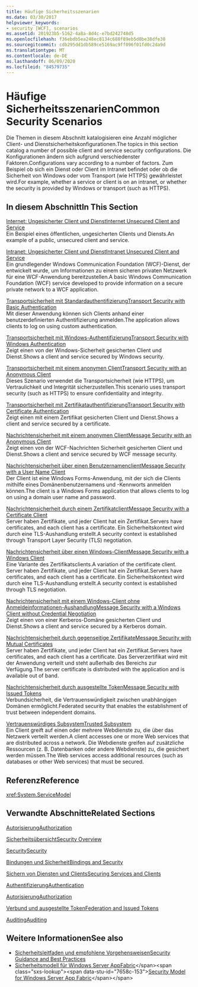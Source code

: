 ```yaml
---
title: Häufige Sicherheitsszenarien
ms.date: 03/30/2017
helpviewer_keywords:
- security [WCF], scenarios
ms.assetid: 201923b5-5162-4a8a-8d4c-e7bd242748d5
ms.openlocfilehash: f36ebdb5ea248ec8134c688f89eb5d0be38dfe38
ms.sourcegitcommit: cdb295dd1db589ce5169ac9ff096f01fd0c2da9d
ms.translationtype: MT
ms.contentlocale: de-DE
ms.lasthandoff: 06/09/2020
ms.locfileid: "84579735"
---
```

# <a name="common-security-scenarios"></a><span data-ttu-id="7658c-102">Häufige Sicherheitsszenarien</span><span class="sxs-lookup"><span data-stu-id="7658c-102">Common Security Scenarios</span></span>
<span data-ttu-id="7658c-103">Die Themen in diesem Abschnitt katalogisieren eine Anzahl möglicher Client- und Dienstsicherheitskonfigurationen.</span><span class="sxs-lookup"><span data-stu-id="7658c-103">The topics in this section catalog a number of possible client and service security configurations.</span></span> <span data-ttu-id="7658c-104">Die Konfigurationen ändern sich aufgrund verschiedenster Faktoren.</span><span class="sxs-lookup"><span data-stu-id="7658c-104">Configurations vary according to a number of factors.</span></span> <span data-ttu-id="7658c-105">Zum Beispiel ob sich ein Dienst oder Client im Intranet befindet oder ob die Sicherheit von Windows oder vom Transport (wie HTTPS) gewährleistet wird.</span><span class="sxs-lookup"><span data-stu-id="7658c-105">For example, whether a service or client is on an intranet, or whether the security is provided by Windows or transport (such as HTTPS).</span></span>  
  
## <a name="in-this-section"></a><span data-ttu-id="7658c-106">In diesem Abschnitt</span><span class="sxs-lookup"><span data-stu-id="7658c-106">In This Section</span></span>  
 [<span data-ttu-id="7658c-107">Internet: Ungesicherter Client und Dienst</span><span class="sxs-lookup"><span data-stu-id="7658c-107">Internet Unsecured Client and Service</span></span>](internet-unsecured-client-and-service.md)  
 <span data-ttu-id="7658c-108">Ein Beispiel eines öffentlichen, ungesicherten Clients und Diensts.</span><span class="sxs-lookup"><span data-stu-id="7658c-108">An example of a public, unsecured client and service.</span></span>  
  
 [<span data-ttu-id="7658c-109">Intranet: Ungesicherter Client und Dienst</span><span class="sxs-lookup"><span data-stu-id="7658c-109">Intranet Unsecured Client and Service</span></span>](intranet-unsecured-client-and-service.md)  
 <span data-ttu-id="7658c-110">Ein grundlegender Windows Communication Foundation (WCF)-Dienst, der entwickelt wurde, um Informationen zu einem sicheren privaten Netzwerk für eine WCF-Anwendung bereitzustellen.</span><span class="sxs-lookup"><span data-stu-id="7658c-110">A basic Windows Communication Foundation (WCF) service developed to provide information on a secure private network to a WCF application.</span></span>  
  
 [<span data-ttu-id="7658c-111">Transportsicherheit mit Standardauthentifizierung</span><span class="sxs-lookup"><span data-stu-id="7658c-111">Transport Security with Basic Authentication</span></span>](transport-security-with-basic-authentication.md)  
 <span data-ttu-id="7658c-112">Mit dieser Anwendung können sich Clients anhand einer benutzerdefinierten Authentifizierung anmelden.</span><span class="sxs-lookup"><span data-stu-id="7658c-112">The application allows clients to log on using custom authentication.</span></span>  
  
 [<span data-ttu-id="7658c-113">Transportsicherheit mit Windows-Authentifizierung</span><span class="sxs-lookup"><span data-stu-id="7658c-113">Transport Security with Windows Authentication</span></span>](transport-security-with-windows-authentication.md)  
 <span data-ttu-id="7658c-114">Zeigt einen von der Windows-Sicherheit gesicherten Client und Dienst.</span><span class="sxs-lookup"><span data-stu-id="7658c-114">Shows a client and service secured by Windows security.</span></span>  
  
 [<span data-ttu-id="7658c-115">Transportsicherheit mit einem anonymen Client</span><span class="sxs-lookup"><span data-stu-id="7658c-115">Transport Security with an Anonymous Client</span></span>](transport-security-with-an-anonymous-client.md)  
 <span data-ttu-id="7658c-116">Dieses Szenario verwendet die Transportsicherheit (wie HTTPS), um Vertraulichkeit und Integrität sicherzustellen.</span><span class="sxs-lookup"><span data-stu-id="7658c-116">This scenario uses transport security (such as HTTPS) to ensure confidentiality and integrity.</span></span>  
  
 [<span data-ttu-id="7658c-117">Transportsicherheit mit Zertifikatauthentifizierung</span><span class="sxs-lookup"><span data-stu-id="7658c-117">Transport Security with Certificate Authentication</span></span>](transport-security-with-certificate-authentication.md)  
 <span data-ttu-id="7658c-118">Zeigt einen mit einem Zertifikat gesicherten Client und Dienst.</span><span class="sxs-lookup"><span data-stu-id="7658c-118">Shows a client and service secured by a certificate.</span></span>  
  
 [<span data-ttu-id="7658c-119">Nachrichtensicherheit mit einem anonymen Client</span><span class="sxs-lookup"><span data-stu-id="7658c-119">Message Security with an Anonymous Client</span></span>](message-security-with-an-anonymous-client.md)  
 <span data-ttu-id="7658c-120">Zeigt einen von der WCF-Nachrichten Sicherheit gesicherten Client und Dienst.</span><span class="sxs-lookup"><span data-stu-id="7658c-120">Shows a client and service secured by WCF message security.</span></span>  
  
 [<span data-ttu-id="7658c-121">Nachrichtensicherheit über einen Benutzernamenclient</span><span class="sxs-lookup"><span data-stu-id="7658c-121">Message Security with a User Name Client</span></span>](message-security-with-a-user-name-client.md)  
 <span data-ttu-id="7658c-122">Der Client ist eine Windows Forms-Anwendung, mit der sich die Clients mithilfe eines Domänenbenutzernamens und -Kennworts anmelden können.</span><span class="sxs-lookup"><span data-stu-id="7658c-122">The client is a Windows Forms application that allows clients to log on using a domain user name and password.</span></span>  
  
 [<span data-ttu-id="7658c-123">Nachrichtensicherheit durch einem Zertifikatclient</span><span class="sxs-lookup"><span data-stu-id="7658c-123">Message Security with a Certificate Client</span></span>](message-security-with-a-certificate-client.md)  
 <span data-ttu-id="7658c-124">Server haben Zertifikate, und jeder Client hat ein Zertifikat.</span><span class="sxs-lookup"><span data-stu-id="7658c-124">Servers have certificates, and each client has a certificate.</span></span> <span data-ttu-id="7658c-125">Ein Sicherheitskontext wird durch eine TLS-Aushandlung erstellt.</span><span class="sxs-lookup"><span data-stu-id="7658c-125">A security context is established through Transport Layer Security (TLS) negotiation.</span></span>  
  
 [<span data-ttu-id="7658c-126">Nachrichtensicherheit über einen Windows-Client</span><span class="sxs-lookup"><span data-stu-id="7658c-126">Message Security with a Windows Client</span></span>](message-security-with-a-windows-client.md)  
 <span data-ttu-id="7658c-127">Eine Variante des Zertifikatsclients.</span><span class="sxs-lookup"><span data-stu-id="7658c-127">A variation of the certificate client.</span></span> <span data-ttu-id="7658c-128">Server haben Zertifikate, und jeder Client hat ein Zertifikat.</span><span class="sxs-lookup"><span data-stu-id="7658c-128">Servers have certificates, and each client has a certificate.</span></span> <span data-ttu-id="7658c-129">Ein Sicherheitskontext wird durch eine TLS-Aushandlung erstellt.</span><span class="sxs-lookup"><span data-stu-id="7658c-129">A security context is established through TLS negotiation.</span></span>  
  
 [<span data-ttu-id="7658c-130">Nachrichtensicherheit mit einem Windows-Client ohne Anmeldeinformationen-Aushandlung</span><span class="sxs-lookup"><span data-stu-id="7658c-130">Message Security with a Windows Client without Credential Negotiation</span></span>](message-security-with-a-windows-client-without-credential-negotiation.md)  
 <span data-ttu-id="7658c-131">Zeigt einen von einer Kerberos-Domäne gesicherten Client und Dienst.</span><span class="sxs-lookup"><span data-stu-id="7658c-131">Shows a client and service secured by a Kerberos domain.</span></span>  
  
 [<span data-ttu-id="7658c-132">Nachrichtensicherheit durch gegenseitige Zertifikate</span><span class="sxs-lookup"><span data-stu-id="7658c-132">Message Security with Mutual Certificates</span></span>](message-security-with-mutual-certificates.md)  
 <span data-ttu-id="7658c-133">Server haben Zertifikate, und jeder Client hat ein Zertifikat.</span><span class="sxs-lookup"><span data-stu-id="7658c-133">Servers have certificates, and each client has a certificate.</span></span> <span data-ttu-id="7658c-134">Das Serverzertifikat wird mit der Anwendung verteilt und steht außerhalb des Bereichs zur Verfügung.</span><span class="sxs-lookup"><span data-stu-id="7658c-134">The server certificate is distributed with the application and is available out of band.</span></span>  
  
 [<span data-ttu-id="7658c-135">Nachrichtensicherheit durch ausgestellte Token</span><span class="sxs-lookup"><span data-stu-id="7658c-135">Message Security with Issued Tokens</span></span>](message-security-with-issued-tokens.md)  
 <span data-ttu-id="7658c-136">Verbundsicherheit, die Vertrauenswürdigkeit zwischen unabhängigen Domänen ermöglicht.</span><span class="sxs-lookup"><span data-stu-id="7658c-136">Federated security that enables the establishment of trust between independent domains.</span></span>  
  
 [<span data-ttu-id="7658c-137">Vertrauenswürdiges Subsystem</span><span class="sxs-lookup"><span data-stu-id="7658c-137">Trusted Subsystem</span></span>](trusted-subsystem.md)  
 <span data-ttu-id="7658c-138">Ein Client greift auf einen oder mehrere Webdienste zu, die über das Netzwerk verteilt werden.</span><span class="sxs-lookup"><span data-stu-id="7658c-138">A client accesses one or more Web services that are distributed across a network.</span></span> <span data-ttu-id="7658c-139">Die Webdienste greifen auf zusätzliche Ressourcen (z. B. Datenbanken oder andere Webdienste) zu, die gesichert werden müssen.</span><span class="sxs-lookup"><span data-stu-id="7658c-139">The Web services access additional resources (such as databases or other Web services) that must be secured.</span></span>  
  
## <a name="reference"></a><span data-ttu-id="7658c-140">Referenz</span><span class="sxs-lookup"><span data-stu-id="7658c-140">Reference</span></span>  
 <xref:System.ServiceModel>  
  
## <a name="related-sections"></a><span data-ttu-id="7658c-141">Verwandte Abschnitte</span><span class="sxs-lookup"><span data-stu-id="7658c-141">Related Sections</span></span>  
 [<span data-ttu-id="7658c-142">Autorisierung</span><span class="sxs-lookup"><span data-stu-id="7658c-142">Authorization</span></span>](authorization-in-wcf.md)  
  
 [<span data-ttu-id="7658c-143">Sicherheitsübersicht</span><span class="sxs-lookup"><span data-stu-id="7658c-143">Security Overview</span></span>](security-overview.md)  
  
 [<span data-ttu-id="7658c-144">Security</span><span class="sxs-lookup"><span data-stu-id="7658c-144">Security</span></span>](security.md)  
  
 [<span data-ttu-id="7658c-145">Bindungen und Sicherheit</span><span class="sxs-lookup"><span data-stu-id="7658c-145">Bindings and Security</span></span>](bindings-and-security.md)  
  
 [<span data-ttu-id="7658c-146">Sichern von Diensten und Clients</span><span class="sxs-lookup"><span data-stu-id="7658c-146">Securing Services and Clients</span></span>](securing-services-and-clients.md)  
  
 [<span data-ttu-id="7658c-147">Authentifizierung</span><span class="sxs-lookup"><span data-stu-id="7658c-147">Authentication</span></span>](authentication-in-wcf.md)  
  
 [<span data-ttu-id="7658c-148">Autorisierung</span><span class="sxs-lookup"><span data-stu-id="7658c-148">Authorization</span></span>](authorization-in-wcf.md)  
  
 [<span data-ttu-id="7658c-149">Verbund und ausgestellte Token</span><span class="sxs-lookup"><span data-stu-id="7658c-149">Federation and Issued Tokens</span></span>](federation-and-issued-tokens.md)  
  
 [<span data-ttu-id="7658c-150">Auditing</span><span class="sxs-lookup"><span data-stu-id="7658c-150">Auditing</span></span>](auditing-security-events.md)  
  
## <a name="see-also"></a><span data-ttu-id="7658c-151">Weitere Informationen</span><span class="sxs-lookup"><span data-stu-id="7658c-151">See also</span></span>

- [<span data-ttu-id="7658c-152">Sicherheitsleitfaden und empfohlene Vorgehensweisen</span><span class="sxs-lookup"><span data-stu-id="7658c-152">Security Guidance and Best Practices</span></span>](security-guidance-and-best-practices.md)
- <span data-ttu-id="7658c-153">[Sicherheitsmodell für Windows Server AppFabric](https://docs.microsoft.com/previous-versions/appfabric/ee677202(v=azure.10))</span><span class="sxs-lookup"><span data-stu-id="7658c-153">[Security Model for Windows Server App Fabric](https://docs.microsoft.com/previous-versions/appfabric/ee677202(v=azure.10))</span></span>
